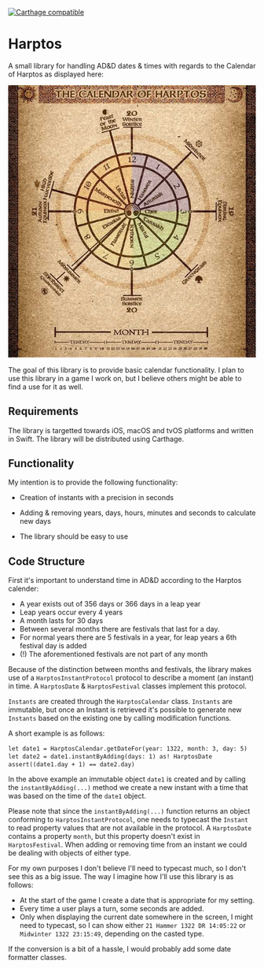 [![Carthage compatible](https://img.shields.io/badge/Carthage-compatible-4BC51D.svg?style=flat)](https://github.com/Carthage/Carthage)

# Harptos

A small library for handling AD&D dates & times with regards to the Calendar of Harptos as displayed here:

![](docs/images/calendar-of-harptos.jpg?raw=true)

The goal of this library is to provide basic calendar functionality. I plan to use this library in a game I work on, but I believe others might be able to find a use for it as well.


## Requirements

The library is targetted towards iOS, macOS and tvOS platforms and written in Swift. The library will be distributed using Carthage.


## Functionality

My intention is to provide the following functionality:

- Creation of instants with a precision in seconds

- Adding & removing years, days, hours, minutes and seconds to calculate new days

- The library should be easy to use


## Code Structure

First it's important to understand time in AD&D according to the Harptos calender:

- A year exists out of 356 days or 366 days in a leap year
- Leap years occur every 4 years
- A month lasts for 30 days
- Between several months there are festivals that last for a day. 
- For normal years there are 5 festivals in a year, for leap years a 6th festival day is added
- (!) The aforementioned festivals are not part of any month

Because of the distinction between months and festivals, the library makes use of a `HarptosInstantProtocol` protocol to describe a moment (an instant) in time. A `HarptosDate` & `HarptosFestival` classes implement this protocol. 

`Instants` are created through the `HarptosCalendar` class. `Instants` are immutable, but once an Instant is retrieved it's possible to generate new `Instants` based on the existing one by calling modification functions.

A short example is as follows:

```
let date1 = HarptosCalendar.getDateFor(year: 1322, month: 3, day: 5)
let date2 = date1.instantByAdding(days: 1) as! HarptosDate
assert((date1.day + 1) == date2.day)
```

In the above example an immutable object `date1` is created and by calling the `instantByAdding(...)` method we create a new instant with a time that was based on the time of the `date1` object. 

Please note that since the `instantByAdding(...)` function returns an object conforming to `HarptosInstantProtocol`, one needs to typecast the `Instant` to read property values that are not available in the protocol. A `HarptosDate` contains a property `month`, but this property doesn't exist in `HarptosFestival`. When adding or removing time from an instant we could be dealing with objects of either type.

For my own purposes I don't believe I'll need to typecast much, so I don't see this as a big issue. The way I imagine how I'll use this library is as follows:

- At the start of the game I create a date that is appropriate for my setting.
- Every time a user plays a turn, some seconds are added.
- Only when displaying the current date somewhere in the screen, I might need to typecast, so I can show either `21 Hammer 1322 DR 14:05:22` or `Midwinter 1322 23:15:49`, depending on the casted type.

If the conversion is a bit of a hassle, I would probably add some date formatter classes.